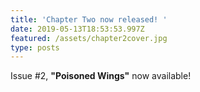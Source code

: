 ```yaml
---
title: 'Chapter Two now released! '
date: 2019-05-13T18:53:53.997Z
featured: /assets/chapter2cover.jpg
type: posts
---
```

Issue #2, **"Poisoned Wings"** now available!

